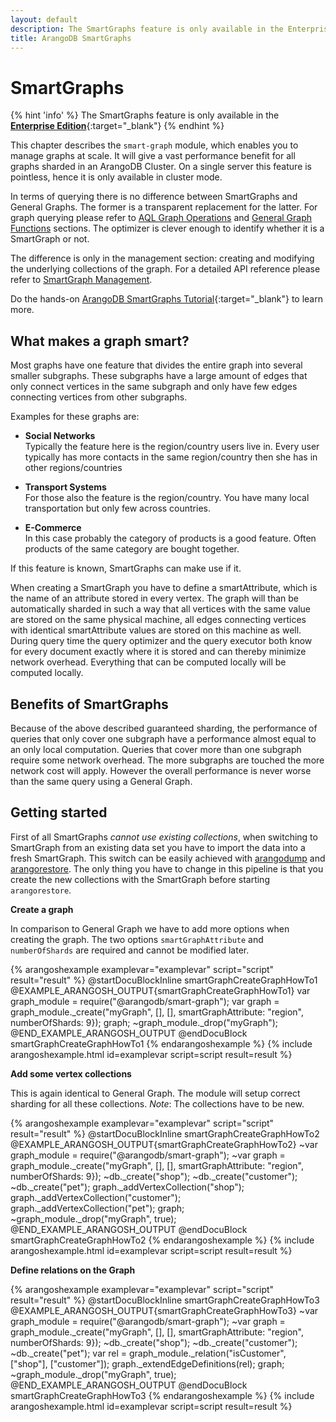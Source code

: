 ```yaml
---
layout: default
description: The SmartGraphs feature is only available in the Enterprise Edition
title: ArangoDB SmartGraphs
---
```

SmartGraphs
===========

{% hint 'info' %}
The SmartGraphs feature is only available in the
[**Enterprise Edition**](https://www.arangodb.com/why-arangodb/arangodb-enterprise/){:target="_blank"}
{% endhint %}

This chapter describes the `smart-graph` module, which enables you to manage
graphs at scale. It will give a vast performance benefit for all graphs sharded
in an ArangoDB Cluster. On a single server this feature is pointless, hence it
is only available in cluster mode.

In terms of querying there is no difference between SmartGraphs and
General Graphs. The former is a transparent replacement for the latter.
For graph querying please refer to [AQL Graph Operations](aql/graphs.html)
and [General Graph Functions](graphs-general-graphs-functions.html) sections.
The optimizer is clever enough to identify whether it is a SmartGraph or not.

The difference is only in the management section: creating and modifying the
underlying collections of the graph. For a detailed API reference please refer
to [SmartGraph Management](graphs-smart-graphs-management.html).

Do the hands-on
[ArangoDB SmartGraphs Tutorial](https://www.arangodb.com/using-smartgraphs-arangodb/){:target="_blank"}
to learn more.

What makes a graph smart?
-------------------------

Most graphs have one feature that divides the entire graph into several smaller
subgraphs. These subgraphs have a large amount of edges that only connect
vertices in the same subgraph and only have few edges connecting vertices from
other subgraphs.

Examples for these graphs are:

- **Social Networks**<br>
  Typically the feature here is the region/country users live in.
  Every user typically has more contacts in the same region/country then she
  has in other regions/countries

- **Transport Systems**<br>
  For those also the feature is the region/country. You have many local
  transportation but only few across countries.

- **E-Commerce**<br>
  In this case probably the category of products is a good feature.
  Often products of the same category are bought together.

If this feature is known, SmartGraphs can make use if it.

When creating a SmartGraph you have to define a smartAttribute, which is the
name of an attribute stored in every vertex. The graph will than be
automatically sharded in such a way that all vertices with the same value are
stored on the same physical machine, all edges connecting vertices with
identical smartAttribute values are stored on this machine as well.
During query time the query optimizer and the query executor both know for
every document exactly where it is stored and can thereby minimize network
overhead. Everything that can be computed locally will be computed locally.

Benefits of SmartGraphs
-----------------------

Because of the above described guaranteed sharding, the performance of queries
that only cover one subgraph have a performance almost equal to an only local
computation. Queries that cover more than one subgraph require some network
overhead. The more subgraphs are touched the more network cost will apply.
However the overall performance is never worse than the same query using a
General Graph.

Getting started
---------------

First of all SmartGraphs *cannot use existing collections*, when switching to
SmartGraph from an existing data set you have to import the data into a fresh
SmartGraph. This switch can be easily achieved with
[arangodump](programs-arangodump.html) and
[arangorestore](programs-arangorestore.html).
The only thing you have to change in this pipeline is that you create the new
collections with the SmartGraph before starting `arangorestore`.

**Create a graph**

In comparison to General Graph we have to add more options when creating the
graph. The two options `smartGraphAttribute` and `numberOfShards` are
required and cannot be modified later. 

{% arangoshexample examplevar="examplevar" script="script" result="result" %}
    @startDocuBlockInline smartGraphCreateGraphHowTo1
    @EXAMPLE_ARANGOSH_OUTPUT{smartGraphCreateGraphHowTo1}
    var graph_module = require("@arangodb/smart-graph");
    var graph = graph_module._create("myGraph", [], [], smartGraphAttribute: "region", numberOfShards: 9});
    graph;
    ~graph_module._drop("myGraph");
    @END_EXAMPLE_ARANGOSH_OUTPUT
    @endDocuBlock smartGraphCreateGraphHowTo1
{% endarangoshexample %}
{% include arangoshexample.html id=examplevar script=script result=result %}

**Add some vertex collections**

This is again identical to General Graph. The module will setup correct
sharding for all these collections. *Note*: The collections have to be new.

{% arangoshexample examplevar="examplevar" script="script" result="result" %}
    @startDocuBlockInline smartGraphCreateGraphHowTo2
    @EXAMPLE_ARANGOSH_OUTPUT{smartGraphCreateGraphHowTo2}
    ~var graph_module = require("@arangodb/smart-graph");
    ~var graph = graph_module._create("myGraph", [], [], smartGraphAttribute: "region", numberOfShards: 9});
    ~db._create("shop");
    ~db._create("customer");
    ~db._create("pet");
    graph._addVertexCollection("shop");
    graph._addVertexCollection("customer");
    graph._addVertexCollection("pet");
    graph;
    ~graph_module._drop("myGraph", true);
    @END_EXAMPLE_ARANGOSH_OUTPUT
    @endDocuBlock smartGraphCreateGraphHowTo2
{% endarangoshexample %}
{% include arangoshexample.html id=examplevar script=script result=result %}

**Define relations on the Graph**

{% arangoshexample examplevar="examplevar" script="script" result="result" %}
    @startDocuBlockInline smartGraphCreateGraphHowTo3
    @EXAMPLE_ARANGOSH_OUTPUT{smartGraphCreateGraphHowTo3}
    ~var graph_module = require("@arangodb/smart-graph");
    ~var graph = graph_module._create("myGraph", [], [], smartGraphAttribute: "region", numberOfShards: 9});
    ~db._create("shop");
    ~db._create("customer");
    ~db._create("pet");
    var rel = graph_module._relation("isCustomer", ["shop"], ["customer"]);
    graph._extendEdgeDefinitions(rel);
    graph;
    ~graph_module._drop("myGraph", true);
    @END_EXAMPLE_ARANGOSH_OUTPUT
    @endDocuBlock smartGraphCreateGraphHowTo3
{% endarangoshexample %}
{% include arangoshexample.html id=examplevar script=script result=result %}
